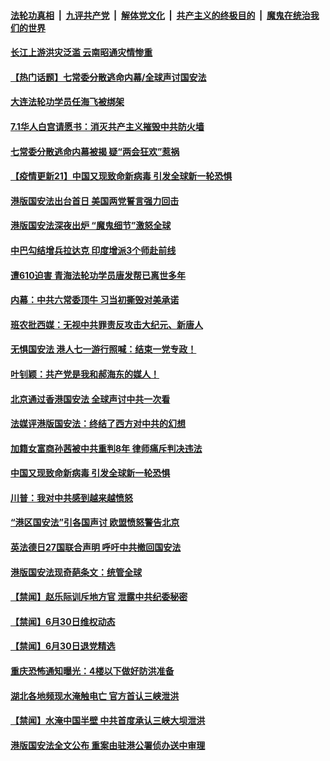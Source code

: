 ####  [法轮功真相](../../../../basic/blob/master/README.md?t=07012001) &nbsp;|&nbsp; [九评共产党](../../../../9ping.md/blob/master/README.md?t=07012001) &nbsp;|&nbsp; [解体党文化](../../../../jtdwh.md/blob/master/README.md?t=07012001)  &nbsp;|&nbsp; [共产主义的终极目的](../../../../gczydzjmd.md/blob/master/README.md?t=07012001) &nbsp;|&nbsp; [魔鬼在统治我们的世界](../../../../mgztzwmdsj.md/blob/master/README.md?t=07012001) 

#### [长江上游洪灾泛滥 云南昭通灾情惨重](../pages/prog204/a102883561.md?t=07012001) 

#### [【热门话题】七常委分散逃命内幕/全球声讨国安法](../pages/prog204/a102883556.md?t=07012001) 

#### [大连法轮功学员任海飞被绑架](../pages/prog204/a102883554.md?t=07012001) 

#### [7.1华人白宫请愿书：消灭共产主义摧毁中共防火墙](../pages/prog204/a102883560.md?t=07012001) 

#### [七常委分散逃命内幕被揭 疑“两会狂欢”惹祸](../pages/prog204/a102883519.md?t=07012001) 

#### [【疫情更新21】中国又现致命新病毒 引发全球新一轮恐惧](../pages/prog204/a102881681.md?t=07012001) 

#### [港版国安法出台首日 美国两党誓言强力回击](../pages/prog204/a102883518.md?t=07012001) 

#### [港版国安法深夜出炉 “魔鬼细节”激怒全球](../pages/prog204/a102883482.md?t=07012001) 

#### [中巴勾结增兵拉达克 印度增派3个师赴前线](../pages/prog204/a102883436.md?t=07012001) 

#### [遭610迫害 青海法轮功学员唐发帮已离世多年](../pages/prog204/a102883426.md?t=07012001) 

#### [内幕：中共六常委顶牛 习当初撕毁对美承诺](../pages/prog204/a102883417.md?t=07012001) 

#### [班农批西媒：无视中共罪责反攻击大纪元、新唐人](../pages/prog204/a102883365.md?t=07012001) 

#### [无惧国安法 港人七一游行照喊：结束一党专政！](../pages/prog204/a102883349.md?t=07012001) 

#### [叶钊颖：共产党是我和郝海东的媒人！](../pages/prog204/a102883356.md?t=07012001) 

#### [北京通过香港国安法 全球声讨中共一次看](../pages/prog204/a102883335.md?t=07012001) 

#### [法媒评港版国安法：终结了西方对中共的幻想](../pages/prog204/a102883313.md?t=07012001) 

#### [加籍女富商孙茜被中共重判8年   律师痛斥判决违法](../pages/prog204/a102883305.md?t=07012001) 

#### [中国又现致命新病毒 引发全球新一轮恐惧](../pages/prog204/a102883304.md?t=07012001) 


#### [川普：我对中共感到越来越愤怒](../pages/prog204/a102883276.md?t=07012001) 

#### [“港区国安法”引各国声讨 欧盟愤怒警告北京](../pages/prog204/a102883263.md?t=07012001) 

#### [英法德日27国联合声明 呼吁中共撤回国安法](../pages/prog204/a102883262.md?t=07012001) 

#### [港版国安法现奇葩条文：统管全球](../pages/prog204/a102883122.md?t=07012001) 

#### [【禁闻】赵乐际训斥地方官 泄露中共纪委秘密](../pages/prog204/a102883200.md?t=07012001) 

#### [【禁闻】6月30日维权动态](../pages/prog204/a102883140.md?t=07012001) 

#### [【禁闻】6月30日退党精选](../pages/prog204/a102883143.md?t=07012001) 

#### [重庆恐怖通知曝光：4楼以下做好防洪准备](../pages/prog204/a102883052.md?t=07012001) 

#### [湖北各地频现水淹触电亡 官方首认三峡泄洪](../pages/prog204/a102883039.md?t=07012001) 

#### [【禁闻】水淹中国半壁 中共首度承认三峡大坝泄洪](../pages/prog204/a102883065.md?t=07012001) 

#### [港版国安法全文公布 重案由驻港公署侦办送中审理](../pages/prog204/a102883038.md?t=07012001) 

